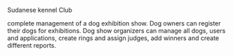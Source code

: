 Sudanese kennel Club

complete management of a dog exhibition show. Dog owners can register their dogs for exhibitions. Dog show organizers can manage all dogs, users and applications, create rings and assign judges, add winners and create different reports.
